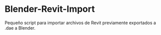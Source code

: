 # Blender-Revit-Import
Pequeño script para importar archivos de Revit previamente exportados a .dae a Blender.
